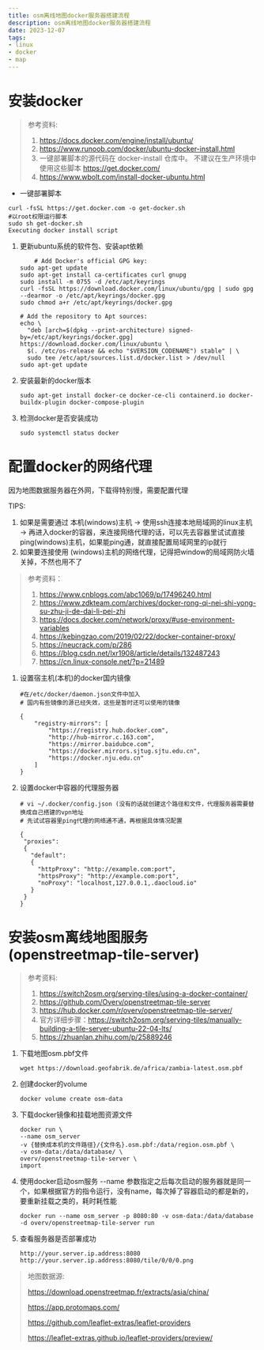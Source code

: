 ```yaml
---
title: osm离线地图docker服务器搭建流程
description: osm离线地图docker服务器搭建流程
date: 2023-12-07 
tags:
- linux
- docker
- map
---
```

# 安装docker
  >  参考资料:
  > 1. https://docs.docker.com/engine/install/ubuntu/
  > 2. https://www.runoob.com/docker/ubuntu-docker-install.html
  > 3. 一键部署脚本的源代码在 docker-install 仓库中。 不建议在生产环境中使用这些脚本 https://get.docker.com/
  > 4. https://www.wbolt.com/install-docker-ubuntu.html

- 一键部署脚本
```shell
curl -fsSL https://get.docker.com -o get-docker.sh
#以root权限运行脚本
sudo sh get-docker.sh
Executing docker install script
```
1. 更新ubuntu系统的软件包、安装apt依赖
    ```shell
        # Add Docker's official GPG key:
    sudo apt-get update
    sudo apt-get install ca-certificates curl gnupg
    sudo install -m 0755 -d /etc/apt/keyrings
    curl -fsSL https://download.docker.com/linux/ubuntu/gpg | sudo gpg --dearmor -o /etc/apt/keyrings/docker.gpg
    sudo chmod a+r /etc/apt/keyrings/docker.gpg
      
    # Add the repository to Apt sources:
    echo \
      "deb [arch=$(dpkg --print-architecture) signed-by=/etc/apt/keyrings/docker.gpg] https://download.docker.com/linux/ubuntu \
      $(. /etc/os-release && echo "$VERSION_CODENAME") stable" | \
      sudo tee /etc/apt/sources.list.d/docker.list > /dev/null
    sudo apt-get update
    ```
2. 安装最新的docker版本
    ```shell
   sudo apt-get install docker-ce docker-ce-cli containerd.io docker-buildx-plugin docker-compose-plugin
   ```
3. 检测docker是否安装成功
    ```
   sudo systemctl status docker
   ```

# 配置docker的网络代理

因为地图数据服务器在外网，下载得特别慢，需要配置代理

TIPS: 
1. 如果是需要通过 本机(windows)主机 -> 使用ssh连接本地局域网的linux主机 -> 再进入docker的容器，来连接网络代理的话，可以先去容器里试试直接ping(windows)主机，如果能ping通，就直接配置局域网里的ip就行
2. 如果要连接使用 (windows)主机的网络代理，记得把window的局域网防火墙关掉，不然也用不了
> 参考资料：
> 1. https://www.cnblogs.com/abc1069/p/17496240.html
> 2. https://www.zdkteam.com/archives/docker-rong-qi-nei-shi-yong-su-zhu-ji-de-dai-li-pei-zhi
> 3. https://docs.docker.com/network/proxy/#use-environment-variables
> 4. https://kebingzao.com/2019/02/22/docker-container-proxy/
> 5. https://neucrack.com/p/286
> 6. https://blog.csdn.net/lxr1908/article/details/132487243
> 7. https://cn.linux-console.net/?p=21489

1. 设置宿主机(本机)的docker国内镜像
    ```shell
    #在/etc/docker/daemon.json文件中加入
    # 国内有些镜像的源已经失效，这些是暂时还可以使用的镜像
    
    {
        "registry-mirrors": [
            "https://registry.hub.docker.com",
            "http://hub-mirror.c.163.com",
            "https://mirror.baidubce.com",
            "https://docker.mirrors.sjtug.sjtu.edu.cn",
            "https://docker.nju.edu.cn"
        ]
    }
    
    ```

2. 设置docker中容器的代理服务器
    ```shell
    # vi ~/.docker/config.json (没有的话就创建这个路径和文件，代理服务器需要替换成自己搭建的vpn地址
   # 先试试容器里ping代理的网络通不通，再根据具体情况配置
    
    {
     "proxies":
     {
       "default":
       {
         "httpProxy": "http://example.com:port",
         "httpsProxy": "http://example.com:port",
         "noProxy": "localhost,127.0.0.1,.daocloud.io"
       }
     }
    }
    ```

# 安装osm离线地图服务(openstreetmap-tile-server)

> 参考资料:
> 1. https://switch2osm.org/serving-tiles/using-a-docker-container/
> 2. https://github.com/Overv/openstreetmap-tile-server
> 3. https://hub.docker.com/r/overv/openstreetmap-tile-server/
> 4. 官方详细步骤：https://switch2osm.org/serving-tiles/manually-building-a-tile-server-ubuntu-22-04-lts/
> 5. https://zhuanlan.zhihu.com/p/25889246

1. 下载地图osm.pbf文件
    ```shell
    wget https://download.geofabrik.de/africa/zambia-latest.osm.pbf
    ```

2. 创建docker的volume
    ```shell
   docker volume create osm-data
   ```

3. 下载docker镜像和挂载地图资源文件
    ```shell
   docker run \
   --name osm_server
    -v {替换成本机的文件路径}/{文件名}.osm.pbf:/data/region.osm.pbf \
    -v osm-data:/data/database/ \
    overv/openstreetmap-tile-server \
    import
   ```
   
4. 使用docker启动osm服务
    --name 参数指定之后每次启动的服务器就是同一个，如果根据官方的指令运行，没有name，每次掉了容器启动的都是新的，要重新挂载之类的，耗时耗性能
    ```shell
   docker run --name osm_server -p 8080:80 -v osm-data:/data/database -d overv/openstreetmap-tile-server run
   ```

5. 查看服务器是否部署成功
    ```shell
   http://your.server.ip.address:8080
   http://your.server.ip.address:8080/tile/0/0/0.png
   ```
   
> 地图数据源:
> 
> https://download.openstreetmap.fr/extracts/asia/china/
> 
> https://app.protomaps.com/
> 
> https://github.com/leaflet-extras/leaflet-providers
> 
> https://leaflet-extras.github.io/leaflet-providers/preview/